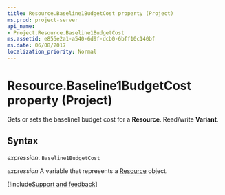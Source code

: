 ```yaml
---
title: Resource.Baseline1BudgetCost property (Project)
ms.prod: project-server
api_name:
- Project.Resource.Baseline1BudgetCost
ms.assetid: e855e2a1-a540-6d9f-dcb0-6bff10c140bf
ms.date: 06/08/2017
localization_priority: Normal
---
```



# Resource.Baseline1BudgetCost property (Project)

Gets or sets the baseline1 budget cost for a  **Resource**. Read/write **Variant**.


## Syntax

_expression_. `Baseline1BudgetCost`

_expression_ A variable that represents a [Resource](./Project.Resource.md) object.

[!include[Support and feedback](~/includes/feedback-boilerplate.md)]